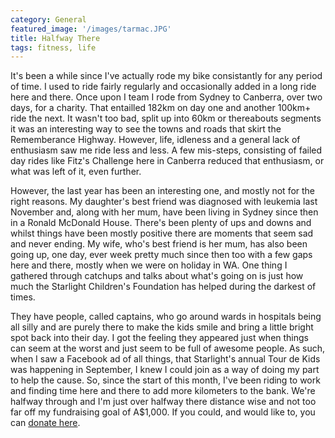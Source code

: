 ```yaml
---
category: General
featured_image: '/images/tarmac.JPG'
title: Halfway There
tags: fitness, life
---
```

It's been a while since I've actually rode my bike consistantly for any period of time. I used to ride fairly regularly and occasionally added in a long ride here and there. Once upon I team I rode from Sydney to Canberra, over two days, for a charity. That entailled 182km on day one and another 100km+ ride the next. It wasn't too bad, split up into 60km or thereabouts segments it was an interesting way to see the towns and roads that skirt the Rememberance Highway. However, life, idleness and a general lack of enthusiasm saw me ride less and less. A few mis-steps, consisting of failed day rides like Fitz's Challenge here in Canberra reduced that enthusiasm, or what was left of it, even further.

However, the last year has been an interesting one, and mostly not for the right reasons. My daughter's best friend was diagnosed with leukemia last November and, along with her mum, have been living in Sydney since then in a Ronald McDonald House. There's been plenty of ups and downs and whilst things have been mostly positive there are moments that seem sad and never ending. My wife, who's best friend is her mum, has also been going up, one day, ever week pretty much since then too with a few gaps here and there, mostly when we were on holiday in WA. One thing I gathered through catchups and talks about what's going on is just how much the Starlight Children's Foundation has helped during the darkest of times.

They have people, called captains, who go around wards in hospitals being all silly and are purely there to make the kids smile and bring a little bright spot back into their day. I got the feeling they appeared just when things can seem at the worst and just seem to be full of awesome people. As such, when I saw a Facebook ad of all things, that Starlight's annual Tour de Kids was happening in September, I knew I could join as a way of doing my part to help the cause. So, since the start of this month, I've been riding to work and finding time here and there to add more kilometers to the bank. We're halfway through and I'm just over halfway there distance wise and not too far off my fundraising goal of A$1,000. If you could, and would like to, you can [donate here](https://tourdekids.org.au/peter-taylor).
